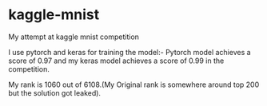 # kaggle-mnist
My attempt at kaggle mnist competition

I use pytorch and keras for training the model:-
Pytorch model achieves a score of 0.97 and my keras model achieves a score of 0.99 in the competition.   

  
My rank is 1060 out of 6108.(My Original rank is somewhere around top 200 but the solution got leaked).
